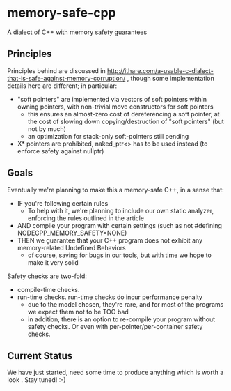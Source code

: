 # memory-safe-cpp
A dialect of C++ with memory safety guarantees

## Principles 

Principles behind are discussed in http://ithare.com/a-usable-c-dialect-that-is-safe-against-memory-corruption/ , 
though some implementation details here are different; in particular:
* "soft pointers" are implemented via vectors of soft pointers within owning pointers, with non-trivial move constructors for soft pointers
  * this ensures an almost-zero cost of dereferencing a soft pointer, at the cost of slowing down copying/destruction of "soft pointers" (but not by much)
  * an optimization for stack-only soft-pointers still pending 
* X* pointers are prohibited, naked_ptr<> has to be used instead (to enforce safety against nullptr)

## Goals

Eventually we're planning to make this a memory-safe C++, in a sense that:
* IF you're following certain rules
  * To help with it, we're planning to include our own static analyzer, enforcing the rules outlined in the article 
* AND compile your program with certain settings (such as not #defining NODECPP_MEMORY_SAFETY=NONE)
* THEN we guarantee that your C++ program does not exhibit any memory-related Undefined Behaviors
  * of course, saving for bugs in our tools, but with time we hope to make it very solid

Safety checks are two-fold:
* compile-time checks.
* run-time checks. run-time checks do incur performance penalty
  * due to the model chosen, they're rare, and for most of the programs we expect them not to be TOO bad
  * in addition, there is an option to re-compile your program without safety checks. Or even with per-pointer/per-container safety checks.

## Current Status

We have just started, need some time to produce anything which is worth a look . Stay tuned! :-)

